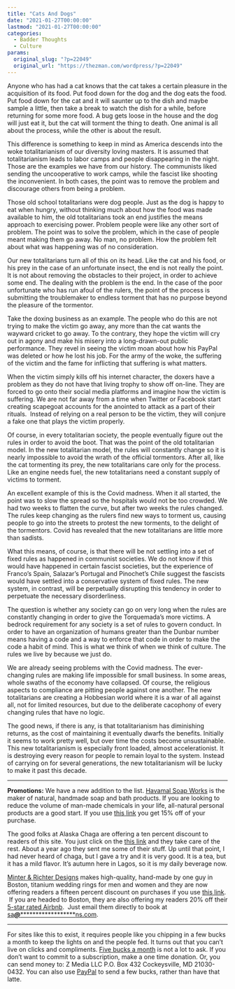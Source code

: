 ```yaml
---
title: "Cats And Dogs"
date: "2021-01-27T00:00:00"
lastmod: "2021-01-27T00:00:00"
categories:
  - Badder Thoughts
  - Culture
params:
  original_slug: "?p=22049"
  original_url: "https://thezman.com/wordpress/?p=22049"
---
```


Anyone who has had a cat knows that the cat takes a certain pleasure in
the acquisition of its food. Put food down for the dog and the dog eats
the food. Put food down for the cat and it will saunter up to the dish
and maybe sample a little, then take a break to watch the dish for a
while, before returning for some more food. A bug gets loose in the
house and the dog will just eat it, but the cat will torment the thing
to death. One animal is all about the process, while the other is about
the result.

This difference is something to keep in mind as America descends into
the woke totalitarianism of our diversity loving masters. It is assumed
that totalitarianism leads to labor camps and people disappearing in the
night. Those are the examples we have from our history. The communists
liked sending the uncooperative to work camps, while the fascist like
shooting the inconvenient. In both cases, the point was to remove the
problem and discourage others from being a problem.

Those old school totalitarians were dog people. Just as the dog is happy
to eat when hungry, without thinking much about how the food was made
available to him, the old totalitarians took an end justifies the means
approach to exercising power. Problem people were like any other sort of
problem. The point was to solve the problem, which in the case of people
meant making them go away. No man, no problem. How the problem felt
about what was happening was of no consideration.

Our new totalitarians turn all of this on its head. Like the cat and his
food, or his prey in the case of an unfortunate insect, the end is not
really the point. It is not about removing the obstacles to their
project, in order to achieve some end. The dealing with the problem is
the end. In the case of the poor unfortunate who has run afoul of the
rulers, the point of the process is submitting the troublemaker to
endless torment that has no purpose beyond the pleasure of the
tormentor.

Take the doxing business as an example. The people who do this are not
trying to make the victim go away, any more than the cat wants the
wayward cricket to go away. To the contrary, they hope the victim will
cry out in agony and make his misery into a long-drawn-out public
performance. They revel in seeing the victim moan about how his PayPal
was deleted or how he lost his job. For the army of the woke, the
suffering of the victim and the fame for inflicting that suffering is
what matters.

When the victim simply kills off his internet character, the doxers have
a problem as they do not have that living trophy to show off on-line.
They are forced to go onto their social media platforms and imagine how
the victim is suffering. We are not far away from a time when Twitter or
Facebook start creating scapegoat accounts for the anointed to attack as
a part of their rituals.  Instead of relying on a real person to be the
victim, they will conjure a fake one that plays the victim properly.

Of course, in every totalitarian society, the people eventually figure
out the rules in order to avoid the boot. That was the point of the old
totalitarian model. In the new totalitarian model, the rules will
constantly change so it is nearly impossible to avoid the wrath of the
official tormentors. After all, like the cat tormenting its prey, the
new totalitarians care only for the process. Like an engine needs fuel,
the new totalitarians need a constant supply of victims to torment.

An excellent example of this is the Covid madness. When it all started,
the point was to slow the spread so the hospitals would not be too
crowded. We had two weeks to flatten the curve, but after two weeks the
rules changed. The rules keep changing as the rulers find new ways to
torment us, causing people to go into the streets to protest the new
torments, to the delight of the tormentors. Covid has revealed that the
new totalitarians are little more than sadists.

What this means, of course, is that there will be not settling into a
set of fixed rules as happened in communist societies. We do not know if
this would have happened in certain fascist societies, but the
experience of Franco’s Spain, Salazar’s Portugal and Pinochet’s Chile
suggest the fascists would have settled into a conservative system of
fixed rules. The new system, in contrast, will be perpetually disrupting
this tendency in order to perpetuate the necessary disorderliness.

The question is whether any society can go on very long when the rules
are constantly changing in order to give the Torquemada’s more victims.
A bedrock requirement for any society is a set of rules to govern
conduct. In order to have an organization of humans greater than the
Dunbar number means having a code and a way to enforce that code in
order to make the code a habit of mind. This is what we think of when we
think of culture. The rules we live by because we just do.

We are already seeing problems with the Covid madness. The ever-changing
rules are making life impossible for small business. In some areas,
whole swaths of the economy have collapsed. Of course, the religious
aspects to compliance are pitting people against one another. The new
totalitarians are creating a Hobbesian world where it is a war of all
against all, not for limited resources, but due to the deliberate
cacophony of every changing rules that have no logic.

The good news, if there is any, is that totalitarianism has diminishing
returns, as the cost of maintaining it eventually dwarfs the benefits.
Initially it seems to work pretty well, but over time the costs become
unsustainable. This new totalitarianism is especially front loaded,
almost accelerationist. It is destroying every reason for people to
remain loyal to the system. Instead of carrying on for several
generations, the new totalitarianism will be lucky to make it past this
decade.

------------------------------------------------------------------------

**Promotions:** We have a new addition to the list.
<a href="https://havamalsoapworks.com/" rel="noopener"
target="_blank">Havamal Soap Works</a> is the maker of natural, handmade
soap and bath products. If you are looking to reduce the volume of
man-made chemicals in your life, all-natural personal products are a
good start. If you use
<a href="https://havamalsoapworks.com/discount/ZMAN" rel="noopener"
target="_blank">this link</a> you get 15% off of your purchase.

The good folks at Alaska Chaga are offering a ten percent discount to
readers of this site. You just click on the
<a href="https://alaskachaga.us/discount/ZMAN" rel="noopener noreferrer"
target="_blank">this link</a> and they take care of the rest. About a
year ago they sent me some of their stuff. Up until that point, I had
never heard of chaga, but I gave a try and it is very good. It is a tea,
but it has a mild flavor. It’s autumn here in Lagos, so it is my daily
beverage now.

<a href="https://www.minterandrichterdesigns.com/"
rel="noreferrer nofollow noopener" target="_blank">Minter &amp; Richter
Designs</a> makes high-quality, hand-made by one guy in Boston, titanium
wedding rings for men and women and they are now offering readers a
fifteen percent discount on purchases if you use
<a href="https://www.minterandrichterdesigns.com/discount/ZMAN"
rel="noreferrer nofollow noopener" target="_blank">this link</a>. 
 <span class="highlight"><span class="colour"><span class="font"><span class="size">If
you are headed to Boston, they are also offering my readers 20% off
their <a
href="https://www.airbnb.com/users/7988017/listings?user_id=7988017&amp;s=3"
rel="noopener noreferrer" target="_blank">5-star rated Airbnb</a>.  Just
email them directly to book at
<a href="mailto:sa***@*********************ns.com"
data-original-string="MXYURaaZfqxsdqLvmL21Bw==cb7ADtJfdkgJZdOja9UX8btga/qnLNlUGDKac9JbMU1vkBuevCy6yZF8qTK7/hgLICH"><span
class="apbct-email-encoder"
data-original-string="y3gwNP4DC+EdLlBLzPXo/A==cb71bGFNZgvzNw94AxlLlxHovd4MdYy9Vw1sY7eStJZqKqJayGpv8Icflr5Zz++W3ET"
title="This contact has been encoded by Anti-Spam by CleanTalk. Click to decode. To finish the decoding make sure that JavaScript is enabled in your browser.">sa<span
class="apbct-blur">***</span>@<span
class="apbct-blur">*********************</span>ns.com</span></a>.</span></span></span></span>

------------------------------------------------------------------------

For sites like this to exist, it requires people like you chipping in a
few bucks a month to keep the lights on and the people fed. It turns out
that you can’t live on clicks and compliments.
<a href="https://www.subscribestar.com/the-z-blog"
rel="noopener noreferrer" target="_blank">Five bucks a month</a> is not
a lot to ask. If you don’t want to commit to a subscription, make a one
time donation. Or, you can send money to: Z Media LLC P.O. Box 432
Cockeysville, MD 21030-0432. You can also use <a
href="https://www.paypal.com/cgi-bin/webscr?cmd=_s-xclick&amp;hosted_button_id=UDAS2Q8JYA6CN&amp;source=url"
rel="noopener noreferrer" target="_blank">PayPal</a> to send a few
bucks, rather than have that latte.
